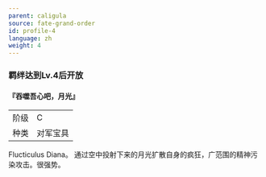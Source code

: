 ```yaml
---
parent: caligula
source: fate-grand-order
id: profile-4
language: zh
weight: 4
---
```


### 羁绊达到Lv.4后开放

#### 『吞噬吾心吧，月光』

<table>
  <tr><td>阶级</td><td>C</td></tr>
  <tr><td>种类</td><td>对军宝具</td></tr>
</table>

Flucticulus Diana。
通过空中投射下来的月光扩散自身的疯狂，广范围的精神污染攻击。很强势。
